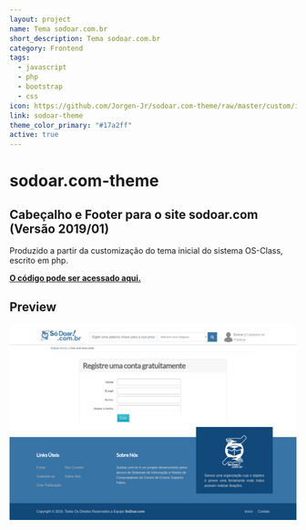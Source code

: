 ```yaml
---
layout: project
name: Tema sodoar.com.br
short_description: Tema sodoar.com.br
category: Frontend
tags:
  - javascript
  - php
  - bootstrap
  - css
icon: https://github.com/Jorgen-Jr/sodoar.com-theme/raw/master/custom/img/Logo/logo-cabecalho-mobile.png
link: sodoar-theme
theme_color_primary: "#17a2ff"
active: true
---
```


# sodoar.com-theme

## Cabeçalho e Footer para o site sodoar.com (Versão 2019/01)

Produzido a partir da customização do tema inicial do sistema OS-Class, escrito em php.

**[O código pode ser acessado aqui.](https://github.com/Jorgen-Jr/sodoar.com-theme)**

## Preview

![Screenshot do site com o Cabeçalho e Footer](https://github.com/Jorgen-Jr/sodoar.com-landingpage/raw/master/img/sitio-screenshoot.jpg)
